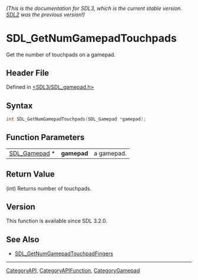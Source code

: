 ###### (This is the documentation for SDL3, which is the current stable version. [SDL2](https://wiki.libsdl.org/SDL2/) was the previous version!)
# SDL_GetNumGamepadTouchpads

Get the number of touchpads on a gamepad.

## Header File

Defined in [<SDL3/SDL_gamepad.h>](https://github.com/libsdl-org/SDL/blob/main/include/SDL3/SDL_gamepad.h)

## Syntax

```c
int SDL_GetNumGamepadTouchpads(SDL_Gamepad *gamepad);
```

## Function Parameters

|                              |             |            |
| ---------------------------- | ----------- | ---------- |
| [SDL_Gamepad](SDL_Gamepad) * | **gamepad** | a gamepad. |

## Return Value

(int) Returns number of touchpads.

## Version

This function is available since SDL 3.2.0.

## See Also

- [SDL_GetNumGamepadTouchpadFingers](SDL_GetNumGamepadTouchpadFingers)

----
[CategoryAPI](CategoryAPI), [CategoryAPIFunction](CategoryAPIFunction), [CategoryGamepad](CategoryGamepad)

